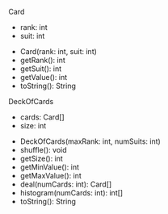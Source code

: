 Card        
- rank: int     
- suit: int     
+ Card(rank: int, suit: int)   
+ getRank(): int           
+ getSuit(): int          
+ getValue(): int              
+ toString(): String           
    
DeckOfCards     
- cards: Card[]  
- size: int      
+ DeckOfCards(maxRank: int, numSuits: int)
+ shuffle(): void
+ getSize(): int
+ getMinValue(): int
+ getMaxValue(): int
+ deal(numCards: int): Card[]
+ histogram(numCards: int): int[]
+ toString(): String



